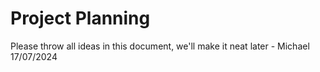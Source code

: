 # Project Planning
Please throw all ideas in this document, we'll make it neat later - Michael 17/07/2024
